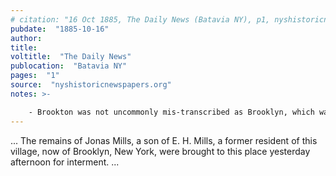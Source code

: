 ```yaml
---
# citation: "16 Oct 1885, The Daily News (Batavia NY), p1, nyshistoricnewspapers.org"
pubdate:  "1885-10-16"
author: 
title: 
voltitle:  "The Daily News"
publocation:  "Batavia NY"
pages:  "1"
source:  "nyshistoricnewspapers.org"
notes: >-

    - Brookton was not uncommonly mis-transcribed as Brooklyn, which was the motivation for changing the name to Brooktondale.
---
```

... The remains of Jonas Mills, a son of E. H. Mills, a former resident of this village, now of Brooklyn, New York, were brought to this place yesterday afternoon for interment. ...

